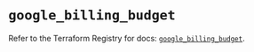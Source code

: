 # `google_billing_budget`

Refer to the Terraform Registry for docs: [`google_billing_budget`](https://registry.terraform.io/providers/hashicorp/google/6.13.0/docs/resources/billing_budget).
